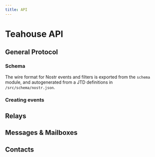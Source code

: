 ```yaml
---
title: API
---
```


# Teahouse API

## General Protocol

### Schema

The wire format for Nostr events and filters is exported from the `schema` module, and autogenerated from a <abbr name="JSON Type Definitions">JTD</abbr> definitions in `/src/schema/nostr.json`.

### Creating events

## Relays

## Messages &amp; Mailboxes

## Contacts

